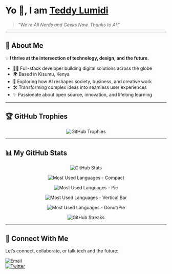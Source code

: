 # Yo 👋, I am [Teddy Lumidi](https://bio.link/teddylumidi)

> *“We're All Nerds and Geeks Now. Thanks to AI.”*

---

## 🚀 About Me

💡 **I thrive at the intersection of technology, design, and the future.**

- 👨‍💻 Full-stack developer building digital solutions across the globe  
- 🌍 Based in Kisumu, Kenya  
- 🔭 Exploring how AI reshapes society, business, and creative work  
- 🛠️ Transforming complex ideas into seamless user experiences  
- ✨ Passionate about open source, innovation, and lifelong learning

---

## 🏆 GitHub Trophies

<p align="center">
  <img src="https://github-profile-trophy.vercel.app/?username=teddylumidi&column=7&title_color=ffffff&icon_color=ffffff&text_color=ffffff&bg_color=000000" alt="GitHub Trophies" />
</p>

---

## 📊 My GitHub Stats

<p align="center">
  <img src="https://github-readme-stats.vercel.app/api?username=teddylumidi&show_icons=true&count_private=true&hide_border=true&title_color=ffffff&icon_color=ffffff&text_color=ffffff&bg_color=000000" alt="GitHub Stats" />
</p>

<p align="center">
  <img src="https://github-readme-stats.vercel.app/api/top-langs/?username=teddylumidi&layout=compact&hide_border=true&title_color=ffffff&text_color=ffffff&bg_color=000000" alt="Most Used Languages - Compact" />
</p>

<p align="center">
  <img src="https://github-readme-stats.vercel.app/api/top-langs/?username=teddylumidi&layout=donut&hide_border=true&title_color=ffffff&text_color=ffffff&bg_color=000000" alt="Most Used Languages - Pie" />
</p>

<p align="center">
  <img src="https://github-readme-stats.vercel.app/api/top-langs/?username=teddylumidi&layout=bar&hide_border=true&title_color=ffffff&text_color=ffffff&bg_color=000000" alt="Most Used Languages - Vertical Bar" />
</p>

<p align="center">
  <img src="https://github-readme-stats.vercel.app/api/top-langs/?username=teddylumidi&layout=pie&hide_border=true&title_color=ffffff&text_color=ffffff&bg_color=000000&langs_count=8" alt="Most Used Languages - Donut/Pie" />
</p>

<p align="center">
  <img src="https://github-readme-streak-stats.herokuapp.com/?user=teddylumidi&theme=black-ice&hide_border=true&stroke=ffffff&ring=ffffff&fire=ffffff&currStreakLabel=ffffff" alt="GitHub Streaks" />
</p>

---

## 💬 Connect With Me

Let’s connect, collaborate, or talk tech and the future:

[![Email](https://img.shields.io/badge/Email-lumiditeddy%40gmail.com-red?style=for-the-badge&logo=gmail)](mailto:lumiditeddy@gmail.com)  
[![Twitter](https://img.shields.io/badge/Twitter-@teddylumidi-blue?style=for-the-badge&logo=twitter)](https://twitter.com/teddylumidi)
